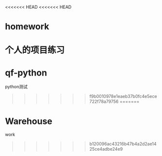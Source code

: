 <<<<<<< HEAD
<<<<<<< HEAD
# homework
个人的项目练习
=======
# qf-python
python测试
>>>>>>> f9b0010978e1eaeb37b0fc4e5ece722f78a79756
=======
# Warehouse
work
>>>>>>> b120096ac43216b47b4a2d2ae1425ce4adbe24e9
